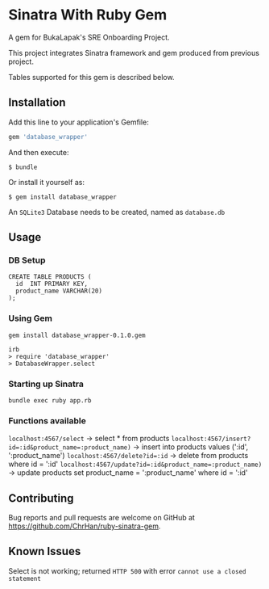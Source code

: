 # Sinatra With Ruby Gem

A gem for BukaLapak's SRE Onboarding Project.

This project integrates Sinatra framework and gem produced from previous project.

Tables supported for this gem is described below.

## Installation

Add this line to your application's Gemfile:

```ruby
gem 'database_wrapper'
```

And then execute:

    $ bundle

Or install it yourself as:

    $ gem install database_wrapper

An `SQLite3` Database needs to be created, named as `database.db` 

## Usage

### DB Setup

    CREATE TABLE PRODUCTS (
      id  INT PRIMARY KEY,
      product_name VARCHAR(20)
    );

### Using Gem

    gem install database_wrapper-0.1.0.gem

    irb
    > require 'database_wrapper'
    > DatabaseWrapper.select

### Starting up Sinatra

    bundle exec ruby app.rb

### Functions available

`localhost:4567/select` -> select * from products
`localhost:4567/insert?id=:id&product_name=:product_name)` -> insert into products values (':id', ':product_name')
`localhost:4567/delete?id=:id` -> delete from products where id = ':id'
`localhost:4567/update?id=:id&product_name=:product_name)` -> update products set product_name = ':product_name' where id = ':id'

## Contributing

Bug reports and pull requests are welcome on GitHub at https://github.com/ChrHan/ruby-sinatra-gem.

## Known Issues

Select is not working; returned `HTTP 500` with error `cannot use a closed statement`
